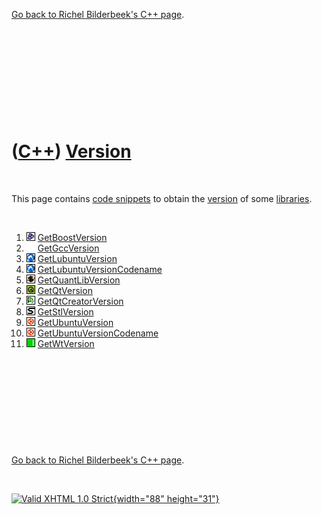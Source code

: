 

[Go back to Richel Bilderbeek's C++ page](Cpp.htm).

 

 

 

 

 

([C++](Cpp.htm)) [Version](CppVersion.htm)
==========================================

 

This page contains [code snippets](CppCodeSnippets.htm) to obtain the
[version](CppVersion.htm) of some [libraries](CppLibrary.htm).

 

1.  ![Boost](PicBoost.png) [GetBoostVersion](CppGetBoostVersion.htm)
2.  ![ ](PicSpacer.png) [GetGccVersion](CppGetGccVersion.htm)
3.  ![Lubuntu](PicLubuntu.png)
    [GetLubuntuVersion](CppGetLubuntuVersion.htm)
4.  ![Lubuntu](PicLubuntu.png)
    [GetLubuntuVersionCodename](CppGetLubuntuVersionCodename.htm)
5.  ![QuantLib](PicQuantLib.png)
    [GetQuantLibVersion](CppGetQuantLibVersion.htm)
6.  ![Qt](PicQt.png) [GetQtVersion](CppGetQtVersion.htm)
7.  ![Qt Creator](PicQtCreator.png)
    [GetQtCreatorVersion](CppGetQtCreatorVersion.htm)
8.  ![STL](PicStl.png) [GetStlVersion](CppGetStlVersion.htm)
9.  ![Ubuntu](PicUbuntu.png) [GetUbuntuVersion](CppGetUbuntuVersion.htm)
10. ![Ubuntu](PicUbuntu.png)
    [GetUbuntuVersionCodename](CppGetUbuntuVersionCodename.htm)
11. ![Wt](PicWt.png) [GetWtVersion](CppGetWtVersion.htm)

 

 

 

 

 

[Go back to Richel Bilderbeek's C++ page](Cpp.htm).



 

[![Valid XHTML 1.0 Strict](valid-xhtml10.png){width="88"
height="31"}](http://validator.w3.org/check?uri=referer)
